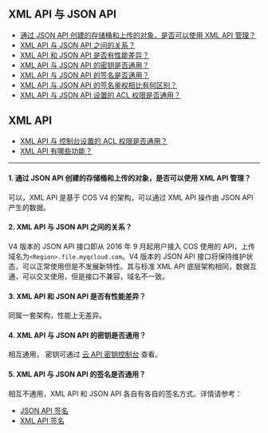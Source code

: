 ## XML API 与 JSON API
- [通过 JSON API 创建的存储桶和上传的对象，是否可以使用 XML API 管理？](#Q1)
- [XML API 与 JSON API 之间的关系？](#Q2)
- [XML API 和 JSON API 是否有性能差异？](#Q3)
- [XML API 与 JSON API 的密钥是否通用？](#Q4)
- [XML API 与 JSON API 的签名是否通用？](#Q5)
- [XML API 与 JSON API 的签名鉴权相比有何区别？](#Q6)
- [XML API 与 JSON API 设置的 ACL 权限是否通用？](#Q7)

## XML API
- [XML API 与 控制台设置的 ACL 权限是否通用？](#Q8)
- [XML API 有哪些功能？](#Q9)
-----
<span id="Q1"></span>
#### 1. 通过 JSON API 创建的存储桶和上传的对象，是否可以使用 XML API 管理？
可以，XML API 是基于 COS V4 的架构，可以通过 XML API 操作由 JSON API 产生的数据。
<span id="Q2"></span>
#### 2. XML API 与 JSON API 之间的关系？
V4 版本的 JSON API 接口即从 2016 年 9 月起用户接入 COS 使用的 API，上传域名为`<Region>.file.myqcloud.com`。V4 版本的 JSON API 接口将保持维护状态，可以正常使用但是不发展新特性。其与标准 XML API 底层架构相同，数据互通，可以交叉使用，但是接口不兼容，域名不一致。
<span id="Q3"></span>
#### 3. XML API 和 JSON API 是否有性能差异？
同属一套架构，性能上无差异。
<span id="Q4"></span>
#### 4. XML API 与 JSON API 的密钥是否通用？
相互通用， 密钥可通过 [云 API 密钥控制台](https://console.cloud.tencent.com/capi) 查看。
<span id="Q5"></span>
#### 5. XML API 与 JSON API 的签名是否通用？
相互不通用，XML API 和 JSON API 各自有各自的签名方式。详情请参考：
- [JSON API 签名](https://cloud.tencent.com/document/product/436/6054)
- [XML API 签名](https://cloud.tencent.com/document/product/436/7778)